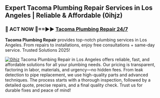 ## Expert Tacoma Plumbing Repair Services in Los Angeles | Reliable & Affordable (0ihjz)  

<h3>🚿 ACT NOW 🌟==►► <a href="https://tinyurl.com/2ne6vx2x" rel="nofollow">Tacoma Plumbing Repair 24/7</a></h3>

**Tacoma Plumbing Repair** provides top-notch plumbing services in Los Angeles. From repairs to installations, enjoy free consultations + same-day service. Trusted Solutions 2025!

[![0ihjz](https://i.imgur.com/4PFF4AK.jpeg)](https://tinyurl.com/2ne6vx2x)
Tacoma Plumbing Repair in Los Angeles offers reliable, fast, and affordable solutions for all your plumbing needs. Our pricing is transparent, factoring in labor, materials, and urgency—no hidden fees. From leak detection to pipe replacement, we use high-quality parts and advanced techniques. The process starts with a thorough inspection, followed by a detailed quote, precise repairs, and a final quality check. Trust us for durable fixes and peace of mind!
